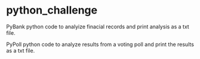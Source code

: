 # python_challenge

PyBank
python code to analyize finacial records and print analysis as a txt file.

PyPoll
python code to analyze results from a voting poll and print the results as a txt file.
